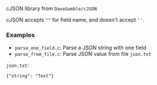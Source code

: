 cJSON library from ``DaveGamble/cJSON``

cJSON accepts ``""`` for field name, and doesn't accept ``''``.

### Examples

* ``parse_one_field.c``: Parse a JSON string with one field
* ``parse_from_file.c``: Parse JSON value from file ``json.txt``

``json.txt``:

```
{"string": "Text"}
```